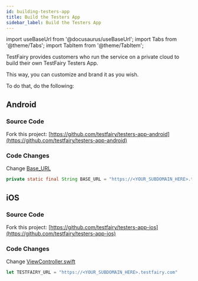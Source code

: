 ```yaml
---
id: building-testers-app
title: Build the Testers App
sidebar_label: Build the Testers App
---
```


import useBaseUrl from '@docusaurus/useBaseUrl';
import Tabs from '@theme/Tabs';
import TabItem from '@theme/TabItem';

TestFairy provides customers who run the service on a private cloud to build their own TestFairy Testers App.

This way, you can customize and brand it as you wish.

To do that, do the following:

## Android

### Source Code

Fork this project: [https://github.com/testfairy/testers-app-android](https://github.com/testfairy/testers-app-android)

### Code Changes

Change [Base_URL](https://github.com/testfairy/testers-app-android/blob/master/TestFairyApp/src/main/java/com/testfairy/app/MainActivity.java#L49)

```java
private static final String BASE_URL = "https://<YOUR_SUBDOMAIN_HERE>.testfairy.com";
```

## iOS

### Source Code

Fork this project: [https://github.com/testfairy/testers-app-ios](https://github.com/testfairy/testers-app-ios)

### Code Changes

Change [ViewController.swift](https://github.com/testfairy/testers-app-ios/blob/master/TestFairy/ViewController.swift#L9)

```js
let TESTFAIRY_URL = "https://<YOUR_SUBDOMAIN_HERE>.testfairy.com"
```
